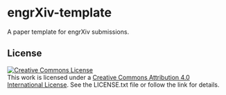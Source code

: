 # engrXiv-template
A paper template for engrXiv submissions.


## License

<a rel="license" href="http://creativecommons.org/licenses/by/4.0/"><img alt="Creative Commons License" style="border-width:0" src="https://i.creativecommons.org/l/by/4.0/88x31.png" /></a><br />
This work is licensed under a [Creative Commons Attribution 4.0 International License](http://creativecommons.org/licenses/by/4.0/).
See the LICENSE.txt file or follow the link for details.
